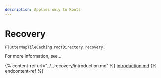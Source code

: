 ```yaml
---
description: Applies only to Roots
---
```


# Recovery

```dart
FlutterMapTileCaching.rootDirectory.recovery;
```

For more information, see...

{% content-ref url="../../recovery/introduction.md" %}
[introduction.md](../../recovery/introduction.md)
{% endcontent-ref %}
